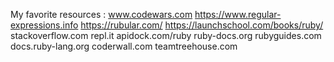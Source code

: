 My favorite resources :
www.codewars.com
https://www.regular-expressions.info
https://rubular.com/
https://launchschool.com/books/ruby/
stackoverflow.com
repl.it
apidock.com/ruby
ruby-docs.org
rubyguides.com
docs.ruby-lang.org
coderwall.com
teamtreehouse.com
